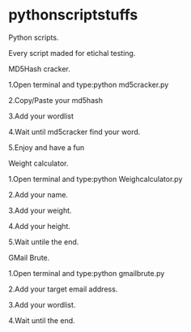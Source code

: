 # pythonscriptstuffs
Python scripts.

Every script maded for etichal testing.

MD5Hash cracker.

1.Open terminal and type:python md5cracker.py

2.Copy/Paste your md5hash

3.Add your wordlist

4.Wait until md5cracker find your word.

5.Enjoy and have a fun


Weight calculator.

1.Open terminal and type:python Weighcalculator.py

2.Add your name.

3.Add your weight.

4.Add your height.

5.Wait untile the end.


GMail Brute.

1.Open terminal and type:python gmailbrute.py

2.Add your target email address.

3.Add your wordlist.

4.Wait until the end.
